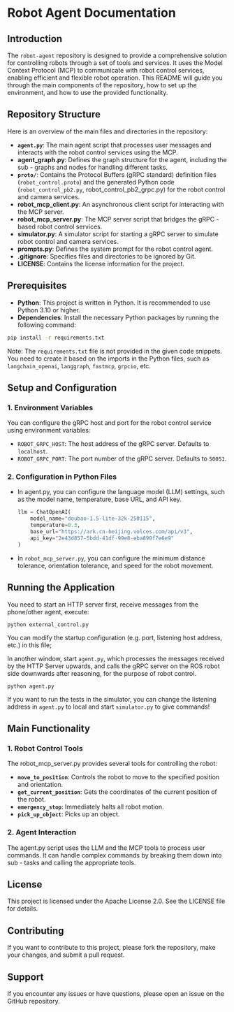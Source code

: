 # Robot Agent Documentation

## Introduction

The `robot-agent` repository is designed to provide a comprehensive solution for  controlling robots through a set of tools and services. It uses the  Model Context Protocol (MCP) to communicate with robot control services, enabling efficient and flexible robot operation. This README will guide you through the main components of the repository, how to set up the  environment, and how to use the provided functionality.

## Repository Structure

Here is an overview of the main files and directories in the repository:

- **`agent.py`**: The main agent script that processes user messages and interacts with the robot control services using the MCP.
- **agent_graph.py**: Defines the graph structure for the agent, including the sub - graphs and nodes for handling different tasks.
- **`proto/`**: Contains the Protocol Buffers (gRPC standard) definition files (`robot_control.proto`) and the generated Python code (`robot_control_pb2.py`, robot_control_pb2_grpc.py) for the robot control and camera services.
- **robot_mcp_client.py**: An asynchronous client script for interacting with the MCP server.
- **robot_mcp_server.py**: The MCP server script that bridges the gRPC - based robot control services.
- **simulator.py**: A simulator script for starting a gRPC server to simulate robot control and camera services.
- **prompts.py**: Defines the system prompt for the robot control agent.
- **.gitignore**: Specifies files and directories to be ignored by Git.
- **LICENSE**: Contains the license information for the project.

## Prerequisites

- **Python**: This project is written in Python. It is recommended to use Python 3.10 or higher.
- **Dependencies**: Install the necessary Python packages by running the following command:

```bash
pip install -r requirements.txt
```

Note: The `requirements.txt` file is not provided in the given code snippets. You need to create it based on the imports in the Python files, such as `langchain_openai`, `langgraph`, `fastmcp`, `grpcio`, etc.

## Setup and Configuration

### 1. Environment Variables

You can configure the gRPC host and port for the robot control service using environment variables:

- `ROBOT_GRPC_HOST`: The host address of the gRPC server. Defaults to `localhost`.
- `ROBOT_GRPC_PORT`: The port number of the gRPC server. Defaults to `50051`.

### 2. Configuration in Python Files

- In agent.py, you can configure the language model (LLM) settings, such as the model name, temperature, base URL, and API key.

  ```python
  llm = ChatOpenAI(
      model_name="doubao-1.5-lite-32k-250115",
      temperature=0.3,
      base_url="https://ark.cn-beijing.volces.com/api/v3",
      api_key="2e43d857-5bdd-41df-99e8-eba890f7e6e9"
  )
  ```

- In `robot_mcp_server.py`, you can configure the minimum distance tolerance, orientation tolerance, and speed for the robot movement.

## Running the Application

You need to start an HTTP server first, receive messages from the phone/other agent, execute:

```shell
python external_control.py
```

You can modify the startup configuration (e.g. port, listening host address, etc.) in this file;

In another window, start ``agent.py``, which processes the messages received by the HTTP Server upwards, and calls the gRPC server on the ROS robot side downwards after reasoning, for the purpose of robot control.

```shell
python agent.py
```

If you want to run the tests in the simulator, you can change the listening address in `agent.py` to local and start `simulator.py` to give commands!



## Main Functionality

### 1. Robot Control Tools

The robot_mcp_server.py provides several tools for controlling the robot:

- **`move_to_position`**: Controls the robot to move to the specified position and orientation.
- **`get_current_position`**: Gets the coordinates of the current position of the robot.
- **`emergency_stop`**: Immediately halts all robot motion.
- **`pick_up_object`**: Picks up an object.

### 2. Agent Interaction

The agent.py script uses the LLM and the MCP tools to process user commands. It can  handle complex commands by breaking them down into sub - tasks and  calling the appropriate tools.

## License

This project is licensed under the Apache License 2.0. See the LICENSE file for details.

## Contributing

If you want to contribute to this project, please fork the repository, make your changes, and submit a pull request.

## Support

If you encounter any issues or have questions, please open an issue on the GitHub repository.

